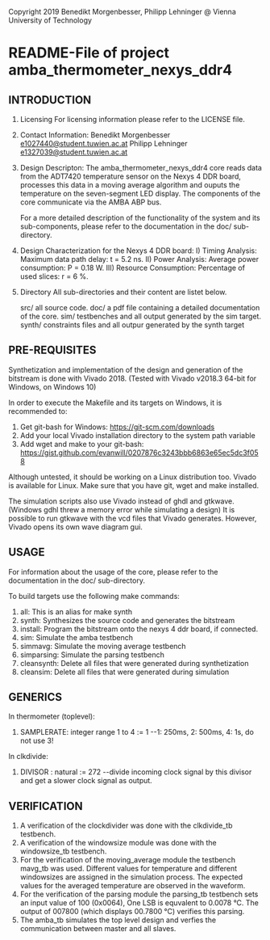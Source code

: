 ﻿Copyright 2019 Benedikt Morgenbesser, Philipp Lehninger @ Vienna University of Technology


# README-File of project amba_thermometer_nexys_ddr4


## INTRODUCTION

1. Licensing
	For licensing information please refer to the LICENSE file.

2. Contact Information:
	Benedikt Morgenbesser e1027440@student.tuwien.ac.at
	Philipp Lehninger e1327039@student.tuwien.ac.at

3. Design Descripton:
	The amba_thermometer_nexys_ddr4 core reads data from the ADT7420 temperature sensor on the Nexys 4 DDR board, 
	processes this data in a moving average algorithm and ouputs the temperature on the seven-segment LED display. 
	The components of the core communicate via the AMBA ABP bus.

	For a more detailed description of the functionality of the system and its sub-components, 
	please refer to the documentation in the doc/ sub-directory.

4. Design Characterization for the Nexys 4 DDR board:
	I)   Timing Analysis: Maximum data path delay: t = 5.2 ns.
	II)  Power Analysis: Average power consumption: P = 0.18 W.
	III) Resource Consumption: Percentage of used slices: r = 6 %.
	
5. Directory
	All sub-directories and their content are listet below.

	src/ all source code.
	doc/ a pdf file containing a detailed documentation of the core. 
	sim/ testbenches and all output generated by the sim target.
	synth/ constraints files and all outpur generated by the synth target


## PRE-REQUISITES

Synthetization and implementation of the design and generation of the bitstream is done with Vivado 2018.
(Tested with Vivado v2018.3 64-bit for Windows, on Windows 10)

In order to execute the Makefile and its targets on Windows, it is recommended to:
1. Get git-bash for Windows: https://git-scm.com/downloads
2. Add your local Vivado installation directory to the system path variable
3. Add wget and make to your git-bash: https://gist.github.com/evanwill/0207876c3243bbb6863e65ec5dc3f058

Although untested, it should be working on a Linux distribution too.
Vivado is available for Linux. Make sure that you have git, wget and make installed.

The simulation scripts also use Vivado instead of ghdl and gtkwave.
(Windows gdhl threw a memory error while simulating a design)
It is possible to run gtkwave with the vcd files that Vivado generates.
However, Vivado opens its own wave diagram gui.

## USAGE

For information about the usage of the core, please refer to the documentation in the doc/ sub-directory.

To build targets use the following make commands:
1. all: This is an alias for make synth
2. synth: Synthesizes the source code and generates the bitstream
3. install: Program the bitstream onto the nexys 4 ddr board, if connected.
4. sim: Simulate the amba testbench
5. simmavg: Simulate the moving average testbench
6. simparsing: Simulate the parsing testbench
7. cleansynth: Delete all files that were generated during synthetization
8. cleansim: Delete all files that were generated during simulation

## GENERICS
In thermometer (toplevel):
1. SAMPLERATE: integer range 1 to 4 := 1 --1: 250ms, 2: 500ms, 4: 1s, do not use 3!

In clkdivide:
1. DIVISOR : natural := 272 --divide incoming clock signal by this divisor and get a slower clock signal as output.

## VERIFICATION
1. A verification of the clockdivider was done with the clkdivide_tb testbench.
2. A verification of the windowsize module was done with the windowsize_tb testbench.
3. For the verification of the moving_average module the testbench mavg_tb was used. Different values for
	temperature and different windowsizes are assigned in the simulation process. The expected values
	for the averaged temperature are observed in the waveform.
4. For the verification of the parsing module the parsing_tb testbench sets an input value of 100 (0x0064),
	One LSB is equvalent to 0.0078 °C. The output of 007800 (which displays 00.7800 °C) verifies this parsing.
5. The amba_tb simulates the top level design and verfies the communication between master and all slaves. 